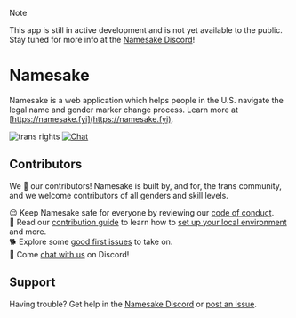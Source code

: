 > [!NOTE]
> This app is still in active development and is not yet available to the public. Stay tuned for more info at the [Namesake Discord](https://namesake.fyi/chat)!

# Namesake

Namesake is a web application which helps people in the U.S. navigate the legal name and gender marker change process. Learn more at [https://namesake.fyi](https://namesake.fyi).

![trans rights](https://pride-badges.pony.workers.dev/static/v1?label=Trans%20Rights&stripeWidth=6&stripeColors=5BCEFA,F5A9B8,FFFFFF,F5A9B8,5BCEFA) [![Chat](https://img.shields.io/discord/1250552190402035835?color=5865F2&logo=discord&logoColor=white)](https://namesake.fyi/chat)

## Contributors

We 💖 our contributors! Namesake is built by, and for, the trans community, and we welcome contributors of all genders and skill levels.

😌 Keep Namesake safe for everyone by reviewing our [code of conduct](https://github.com/namesakefyi/namesake?tab=coc-ov-file).   
📖 Read our [contribution guide](/docs/CONTRIBUTING.md) to learn how to [set up your local environment](/docs/CONTRIBUTING.md#getting-started) and more.  
🐕 Explore some [good first issues](https://github.com/namesakefyi/namesake/contribute) to take on.  
👋 Come [chat with us](https://namesake.fyi/chat) on Discord!

## Support

Having trouble? Get help in the [Namesake Discord](https://namesake.fyi/chat) or [post an issue](https://github.com/namesakefyi/namesake/issues).
